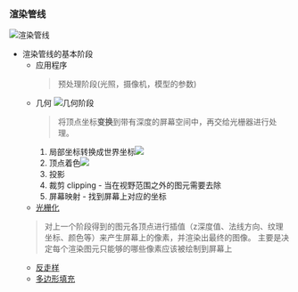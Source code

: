 ### 渲染管线
![渲染管线](http://cdn.handsomex.xyz/log/gl/render.png)
+ 渲染管线的基本阶段
  - 应用程序
    > 预处理阶段(光照，摄像机，模型的参数)
  - 几何
    ![几何阶段](http://cdn.handsomex.xyz/log/gl/%E5%87%A0%E4%BD%95%E9%98%B6%E6%AE%B5.png)
    > 将顶点坐标**变换**到带有深度的屏幕空间中，再交给光栅器进行处理。
    1. 局部坐标转换成世界坐标![](http://cdn.handsomex.xyz/log/gl/%E5%B1%80%E9%83%A8%E5%9D%90%E6%A0%87%E8%BD%AC%E4%B8%96%E7%95%8C%E5%9D%90%E6%A0%87.png)
    2. 顶点着色![](http://cdn.handsomex.xyz/log/gl/%E8%B4%B4%E5%9B%BE.png)
    3. 投影
    4. 裁剪 clipping
            - 当在视野范围之外的图元需要去除
    5. 屏幕映射
            - 找到屏幕上对应的坐标
  - [光栅化](./光栅化.md)
   > 对上一个阶段得到的图元各顶点进行插值（z深度值、法线方向、纹理坐标、颜色等）来产生屏幕上的像素，并渲染出最终的图像。
   > 主要是决定每个渲染图元只能够的哪些像素应该被绘制到屏幕上
   - [反走样](./反走样.md)
   - [多边形填充](./填充.md)